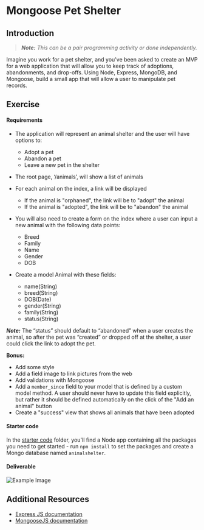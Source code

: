 # Mongoose Pet Shelter

## Introduction

> ***Note:*** _This can be a pair programming activity or done independently._

Imagine you work for a pet shelter, and you've been asked to create an MVP for a web application that will allow you to keep track of adoptions, abandonments, and drop-offs.  Using Node, Express, MongoDB, and Mongoose, build a small app that will allow a user to manipulate pet records.

## Exercise

#### Requirements

- The application will represent an animal shelter and the user will have options to:

  - Adopt a pet
  - Abandon a pet
  - Leave a new pet in the shelter

- The root page, ‘/animals’, will show a list of animals

- For each animal on the index, a link will be displayed

  - If the animal is "orphaned", the link will be to "adopt" the animal
  - If the animal is "adopted", the link will be to "abandon" the animal

- You will also need to create a form on the index where a user can input a new animal with the following data points:

  - Breed
  - Family
  - Name
  - Gender
  - DOB


- Create a model Animal with these fields:

  - name(String)
  - breed(String)
  - DOB(Date)
  - gender(String)
  - family(String)
  - status(String)

***Note:***  The “status” should default to “abandoned” when a user creates the animal, so after the pet was “created” or dropped off at the shelter, a user could click the link to adopt the pet.


**Bonus:**

- Add some style
- Add a field image to link pictures from the web
- Add validations with Mongoose
- Add a `member_since` field to your model that is defined by a custom model method. A user should never have to update this field explicitly, but rather it should be defined automatically on the click of the "Add an animal" button
- Create a "success" view that shows all animals that have been adopted

#### Starter code

In the [starter code](starter-code) folder, you'll find a Node app containing all the packages you need to get started - run `npm install` to set the packages and create a Mongo database named `animalshelter`.

#### Deliverable


![Example Image](http://s30.postimg.org/uv04jcwox/Screen_Shot_2015_07_21_at_16_00_59.png)

## Additional Resources


- [Express JS documentation](http://expressjs.com/api.html)
- [MongooseJS documentation](http://mongoosejs.com/docs/api.html)
